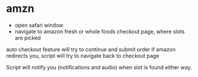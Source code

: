 # amzn

- open safari window
- navigate to amazon fresh or whole foods checkout page, where slots are picked


auto checkout feature will try to continue and submit order
if amazon redirects you, script will try to navigate back to checkout page

Script will notify you (notifications and audio) when slot is found either way. 
